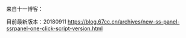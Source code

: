 来自十一博客：

目前最新版本：20180911
https://blog.67cc.cn/archives/new-ss-panel-ssrpanel-one-click-script-version.html